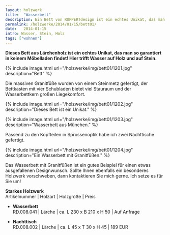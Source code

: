 ```yaml
---
layout: holzwerk
title:  "Wasserbett"
description: Ein Bett von RUPPERTdesign ist ein echtes Unikat, das man so garantiert in keinem Möbelladen findet! Hier trifft Holz auf Wasser und auf Stein.
permalink: /holzwerke/2014/01/15/bett01/
date:   2014-01-15
intro: Wasser, Stein, Holz
tags: ["wohnen"]
---
```


**Dieses Bett aus Lärchenholz ist ein echtes Unikat, 
das man so garantiert in keinem Möbelladen findet! 
Hier trifft Wasser auf Holz und auf Stein.**

{% include image.html url="/holzwerke/img/bett01/1201.jpg" description="Bett" %}

Die massiven Granitfüße wurden von einem Steinmetz gefertigt, 
der Bettkasten mit vier Schubladen bietet viel Stauraum und 
der Wasserbettkern großen Liegekomfort.

{% include image.html url="/holzwerke/img/bett01/1202.jpg" description="Dieses Bett ist ein Unikat." %} 

{% include image.html url="/holzwerke/img/bett01/1203.jpg" description="Wasserbett aus München." %}

Passend zu den Kopfteilen in Sprossenoptik habe ich zwei Nachttische gefertigt.

{% include image.html url="/holzwerke/img/bett01/1204.jpg" description="Ein Wasserbett mit Granitfüßen." %}

Das Wasserbett mit Granitfüßen ist ein gutes Beispiel für 
einen etwas ausgefallenen Designwunsch. 
Sollte Ihnen ebenfalls ein besonderes Holzwerk vorschweben, 
dann kontaktieren Sie mich gerne. Ich setze es für Sie um!


**Starkes Holzwerk**   
Artikelnummer \| Holzart \| Holzgröße \| Preis

* **Wasserbett**  
	RD.008.041  \| 	Lärche \| ca. L 230 x B 210 x H  50 \| Auf Anfrage
	
* **Nachttisch**       
	RD.008.002  \| 	Lärche \| ca. L 45 x T 30 x H 45 \| 189 EUR





 

 
 
 

